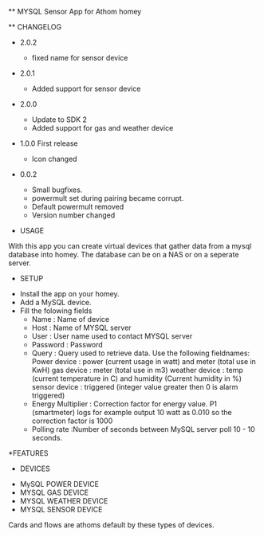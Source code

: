 ** MYSQL Sensor App for Athom homey

** CHANGELOG

* 2.0.2
	- fixed name for sensor device

* 2.0.1	
	- Added support for sensor device

* 2.0.0 
	- Update to SDK 2
	- Added support for gas and weather device

* 1.0.0 First release 
	- Icon changed

* 0.0.2
	- Small bugfixes. 
	- powermult set during pairing became corrupt.
	- Default powermult removed
	- Version number changed
	
* USAGE

With this app you can create virtual devices that gather data from a mysql database into homey. The database can be on a NAS or on a seperate server. 

* SETUP
- Install the app on your homey. 
- Add a MySQL device. 
- Fill the folowing fields
	- Name				: Name of device
	- Host				: Name of MYSQL server
	- User				: User name used to contact MYSQL server
	- Password			: Password 
	- Query				: Query used to retrieve data. Use the following fieldnames: 
		Power device	: power (current usage in watt) and meter (total use in KwH)
		gas device		: meter (total use in m3)
		weather device	: temp (current temperature in C) and humidity (Current humidity in %)
		sensor device	: triggered (integer value greater then 0 is alarm triggered)
	- Energy Multiplier	: Correction factor for energy value. P1 (smartmeter) logs for example output 10 watt as 0.010 so the correction factor is 1000
	- Polling rate		:Number of seconds between MySQL server poll 10 - 10 seconds. 

*FEATURES

* DEVICES
- MySQL POWER DEVICE
- MYSQL GAS DEVICE
- MYSQL WEATHER DEVICE
- MYSQL SENSOR DEVICE

Cards and flows are athoms default by these types of devices. 
